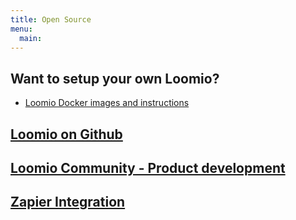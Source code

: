 ```yaml
---
title: Open Source
menu:
  main:
---
```


## Want to setup your own Loomio?
* [Loomio Docker images and instructions](https://github.com/loomio/loomio-deploy/)

## [Loomio on Github](https://github.com/loomio/loomio)

## [Loomio Community - Product development](https://www.loomio.org/g/GN7EFQTK/loomio-community-product-development)

## [Zapier Integration](https://www.loomio.org/d/lO7PfvdU/loomio-s-zapier-integration)
